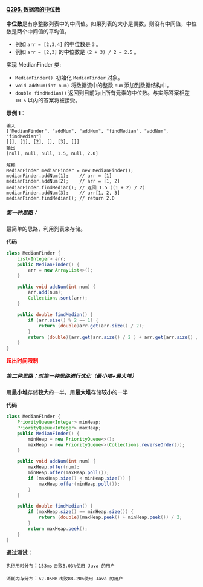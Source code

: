 #### [Q295. 数据流的中位数](https://leetcode.cn/problems/find-median-from-data-stream/description/?envType=study-plan-v2&envId=top-100-liked)

**中位数**是有序整数列表中的中间值。如果列表的大小是偶数，则没有中间值，中位数是两个中间值的平均值。

- 例如 `arr = [2,3,4]` 的中位数是 `3` 。
- 例如 `arr = [2,3]` 的中位数是 `(2 + 3) / 2 = 2.5` 。

实现 MedianFinder 类:

- `MedianFinder() `初始化 `MedianFinder` 对象。
- `void addNum(int num)` 将数据流中的整数 `num` 添加到数据结构中。
- `double findMedian()` 返回到目前为止所有元素的中位数。与实际答案相差 `10-5` 以内的答案将被接受。

**示例 1：**

```
输入
["MedianFinder", "addNum", "addNum", "findMedian", "addNum", "findMedian"]
[[], [1], [2], [], [3], []]
输出
[null, null, null, 1.5, null, 2.0]

解释
MedianFinder medianFinder = new MedianFinder();
medianFinder.addNum(1);    // arr = [1]
medianFinder.addNum(2);    // arr = [1, 2]
medianFinder.findMedian(); // 返回 1.5 ((1 + 2) / 2)
medianFinder.addNum(3);    // arr[1, 2, 3]
medianFinder.findMedian(); // return 2.0
```



##### 第一种思路：

最简单的思路，利用列表来存储。

**代码**

```java
class MedianFinder {
    List<Integer> arr;
    public MedianFinder() {
        arr = new ArrayList<>();
    }

    public void addNum(int num) {
        arr.add(num);
        Collections.sort(arr);
    }

    public double findMedian() {
        if (arr.size() % 2 == 1) {
            return (double)arr.get(arr.size() / 2);
        }
        return (double)(arr.get(arr.size() / 2 ) + arr.get(arr.size() / 2 - 1)) / 2;
    }
}
```

<font style="color: red;">**超出时间限制**</font>



##### 第二种思路：对第一种思路进行优化（最小堆+最大堆）

用**最小堆**存储**较大**的一半，用**最大堆**存储**较小**的一半

**代码**

```java
class MedianFinder {
    PriorityQueue<Integer> minHeap;
    PriorityQueue<Integer> maxHeap;
    public MedianFinder() {
        minHeap = new PriorityQueue<>();
        maxHeap = new PriorityQueue<>(Collections.reverseOrder());
    }

    public void addNum(int num) {
        maxHeap.offer(num);
        minHeap.offer(maxHeap.poll());
        if (maxHeap.size() < minHeap.size()) {
            maxHeap.offer(minHeap.poll());
        }
    }

    public double findMedian() {
        if (maxHeap.size() == minHeap.size()) {
            return (double)(maxHeap.peek() + minHeap.peek()) / 2;
        }
        return maxHeap.peek();
    }
}
```

**通过测试：**

`执行用时分布`：`153ms`			`击败8.03%使用 Java 的用户`

`消耗内存分布`：`62.05MB`	`击败88.20%使用 Java 的用户`
